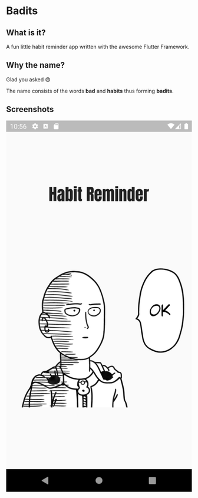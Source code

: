 # Badits

## What is it?
A fun little habit reminder app written with the awesome Flutter Framework.

## Why the name?
Glad you asked :smile:

The name consists of the words **bad** and **habits** thus forming **badits**. 

## Screenshots
![Welcome Screen](./documentation/images/welcome_screen.png)